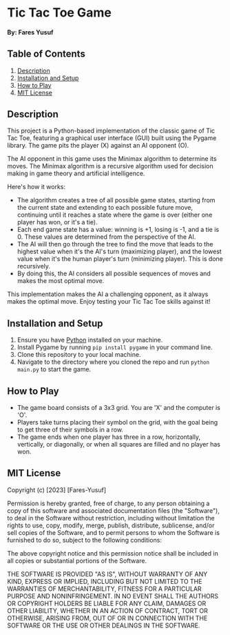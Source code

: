 # Tic Tac Toe Game

#### By: Fares Yusuf

## Table of Contents

1. [Description](#description)
2. [Installation and Setup](#installation-and-setup)
3. [How to Play](#how-to-play)
4. [MIT License](#MIT-License)

## Description

This project is a Python-based implementation of the classic game of Tic Tac Toe, featuring a graphical user interface (GUI) built using the Pygame library. The game pits the player (X) against an AI opponent (O).

The AI opponent in this game uses the Minimax algorithm to determine its moves. The Minimax algorithm is a recursive algorithm used for decision making in game theory and artificial intelligence.

Here's how it works:

- The algorithm creates a tree of all possible game states, starting from the current state and extending to each possible future move, continuing until it reaches a state where the game is over (either one player has won, or it's a tie).
- Each end game state has a value: winning is +1, losing is -1, and a tie is 0. These values are determined from the perspective of the AI.
- The AI will then go through the tree to find the move that leads to the highest value when it's the AI's turn (maximizing player), and the lowest value when it's the human player's turn (minimizing player). This is done recursively.
- By doing this, the AI considers all possible sequences of moves and makes the most optimal move.

This implementation makes the AI a challenging opponent, as it always makes the optimal move. Enjoy testing your Tic Tac Toe skills against it!

## Installation and Setup

1. Ensure you have [Python](https://www.python.org/downloads/) installed on your machine.
2. Install Pygame by running `pip install pygame` in your command line.
3. Clone this repository to your local machine.
4. Navigate to the directory where you cloned the repo and run `python main.py` to start the game.

## How to Play

- The game board consists of a 3x3 grid. You are 'X' and the computer is 'O'.
- Players take turns placing their symbol on the grid, with the goal being to get three of their symbols in a row.
- The game ends when one player has three in a row, horizontally, vertically, or diagonally, or when all squares are filled and no player has won.

## MIT License

Copyright (c) [2023] [Fares-Yusuf]

Permission is hereby granted, free of charge, to any person obtaining a copy
of this software and associated documentation files (the "Software"), to deal
in the Software without restriction, including without limitation the rights
to use, copy, modify, merge, publish, distribute, sublicense, and/or sell
copies of the Software, and to permit persons to whom the Software is
furnished to do so, subject to the following conditions:

The above copyright notice and this permission notice shall be included in all
copies or substantial portions of the Software.

THE SOFTWARE IS PROVIDED "AS IS", WITHOUT WARRANTY OF ANY KIND, EXPRESS OR
IMPLIED, INCLUDING BUT NOT LIMITED TO THE WARRANTIES OF MERCHANTABILITY,
FITNESS FOR A PARTICULAR PURPOSE AND NONINFRINGEMENT. IN NO EVENT SHALL THE
AUTHORS OR COPYRIGHT HOLDERS BE LIABLE FOR ANY CLAIM, DAMAGES OR OTHER
LIABILITY, WHETHER IN AN ACTION OF CONTRACT, TORT OR OTHERWISE, ARISING FROM,
OUT OF OR IN CONNECTION WITH THE SOFTWARE OR THE USE OR OTHER DEALINGS IN THE
SOFTWARE.
